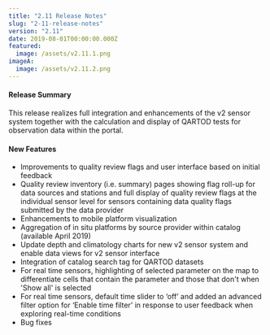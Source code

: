 ```yaml
---
title: "2.11 Release Notes"
slug: "2-11-release-notes"
version: "2.11"
date: 2019-08-01T00:00:00.000Z
featured:
  image: /assets/v2.11.1.png
imageA:
  image: /assets/v2.11.2.png
---
```

#### Release Summary

This release realizes full integration and enhancements of the v2 sensor system together with the calculation and display of QARTOD tests for observation data within the portal. 


#### New Features

*  Improvements to quality review flags and user interface based on initial feedback
*  Quality review inventory (i.e. summary) pages showing flag roll-up for data sources and stations and full display of quality review flags at the individual sensor level for sensors containing data quality flags submitted by the data provider
*  Enhancements to mobile platform visualization
*  Aggregation of in situ platforms by source provider within catalog (available April 2019)
*  Update depth and climatology charts for new v2 sensor system and enable data views for v2 sensor interface
*  Integration of catalog search tag for QARTOD datasets
*  For real time sensors, highlighting of selected parameter on the map to differentiate cells that contain the parameter and those that don't when 'Show all' is selected
*  For real time sensors, default time slider to ‘off’ and added an advanced filter option for ‘Enable time filter’ in response to user feedback when exploring real-time conditions
*  Bug fixes




